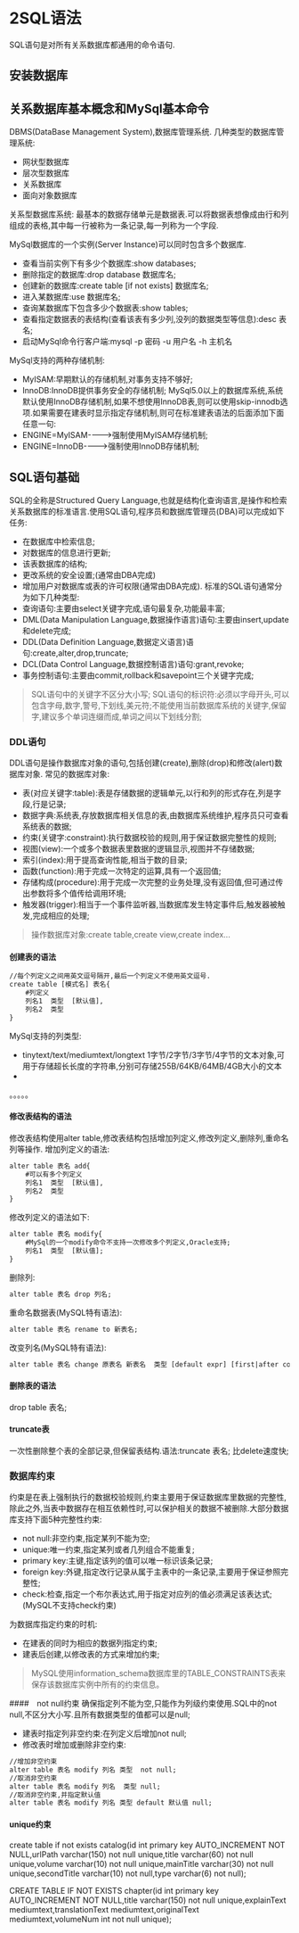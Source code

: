 # 2SQL语法
SQL语句是对所有关系数据库都通用的命令语句.
## 安装数据库


## 关系数据库基本概念和MySql基本命令
DBMS(DataBase Management System),数据库管理系统.
几种类型的数据库管理系统:
* 网状型数据库
* 层次型数据库
* 关系数据库
* 面向对象数据库

关系型数据库系统:
最基本的数据存储单元是数据表.可以将数据表想像成由行和列组成的表格,其中每一行被称为一条记录,每一列称为一个字段.

MySql数据库的一个实例(Server Instance)可以同时包含多个数据库.

* 查看当前实例下有多少个数据库:show databases;
* 删除指定的数据库:drop database 数据库名;
* 创建新的数据库:create table [if not exists] 数据库名;
* 进入某数据库:use 数据库名;
* 查询某数据库下包含多少个数据表:show tables;
* 查看指定数据表的表结构(查看该表有多少列,没列的数据类型等信息):desc 表名;
* 启动MySql命令行客户端:mysql -p 密码 -u 用户名 -h 主机名


MySql支持的两种存储机制:
* MyISAM:早期默认的存储机制,对事务支持不够好;
* InnoDB:InnoDB提供事务安全的存储机制;
MySql5.0以上的数据库系统,系统默认使用InnoDB存储机制,如果不想使用InnoDB表,则可以使用skip-innodb选项.如果需要在建表时显示指定存储机制,则可在标准建表语法的后面添加下面任意一句:
* ENGINE=MyISAM---->强制使用MyISAM存储机制;
* ENGINE=InnoDB---->强制使用InnoDB存储机制;

## SQL语句基础
SQL的全称是Structured Query Language,也就是结构化查询语言,是操作和检索关系数据库的标准语言.使用SQL语句,程序员和数据库管理员(DBA)可以完成如下任务:
* 在数据库中检索信息;
* 对数据库的信息进行更新;
* 该表数据库的结构;
* 更改系统的安全设置;(通常由DBA完成)
* 增加用户对数据库或表的许可权限(通常由DBA完成).
标准的SQL语句通常分为如下几种类型:
* 查询语句:主要由select关键字完成,语句最复杂,功能最丰富;
* DML(Data Manipulation Language,数据操作语言)语句:主要由insert,update和delete完成;
* DDL(Data Definition Language,数据定义语言)语句:create,alter,drop,truncate;
* DCL(Data Control Language,数据控制语言)语句:grant,revoke;
* 事务控制语句:主要由commit,rollback和savepoint三个关键字完成;
>SQL语句中的关键字不区分大小写;
>SQL语句的标识符:必须以字母开头,可以包含字母,数字,警号,下划线,美元符;不能使用当前数据库系统的关键字,保留字,建议多个单词连缀而成,单词之间以下划线分割;

### DDL语句
DDL语句是操作数据库对象的语句,包括创建(create),删除(drop)和修改(alert)数据库对象.
常见的数据库对象:
* 表(对应关键字:table):表是存储数据的逻辑单元,以行和列的形式存在,列是字段,行是记录;
* 数据字典:系统表,存放数据库相关信息的表,由数据库系统维护,程序员只可查看系统表的数据;
* 约束(关键字:constraint):执行数据校验的规则,用于保证数据完整性的规则;
* 视图(view):一个或多个数据表里数据的逻辑显示,视图并不存储数据;
* 索引(index):用于提高查询性能,相当于数的目录;
* 函数(function):用于完成一次特定的运算,具有一个返回值;
* 存储构成(procedure):用于完成一次完整的业务处理,没有返回值,但可通过传出参数将多个值传给调用环境;
* 触发器(trigger):相当于一个事件监听器,当数据库发生特定事件后,触发器被触发,完成相应的处理;

>操作数据库对象:create table,create view,create index...

#### 创建表的语法
```txt
//每个列定义之间用英文逗号隔开,最后一个列定义不使用英文逗号.
create table [模式名] 表名{
    #列定义
    列名1  类型  [默认值],
    列名2  类型  
}


```
MySql支持的列类型:
* tinytext/text/mediumtext/longtext  1字节/2字节/3字节/4字节的文本对象,可用于存储超长长度的字符串,分别可存储255B/64KB/64MB/4GB大小的文本
* 
。。。。。

#### 修改表结构的语法
修改表结构使用alter table,修改表结构包括增加列定义,修改列定义,删除列,重命名列等操作.
增加列定义的语法:
```txt
alter table 表名 add{
    #可以有多个列定义
    列名1  类型  [默认值],
    列名2  类型
}
```
修改列定义的语法如下:
```txt
alter table 表名 modify{
    #MySql的一个modify命令不支持一次修改多个列定义,Oracle支持;
    列名1  类型  [默认值];
}
```
删除列:
```txt
alter table 表名 drop 列名;

```
重命名数据表(MySQL特有语法):
```txt
alter table 表名 rename to 新表名;
```
改变列名(MySQL特有语法):
```txt
alter table 表名 change 原表名 新表名  类型 [default expr] [first|after col_name]
```
#### 删除表的语法
drop table 表名;

#### truncate表
一次性删除整个表的全部记录,但保留表结构.语法:truncate 表名;
比delete速度快;


### 数据库约束
约束是在表上强制执行的数据校验规则,约束主要用于保证数据库里数据的完整性,除此之外,当表中数据存在相互依赖性时,可以保护相关的数据不被删除.大部分数据库支持下面5种完整性约束:
* not null:非空约束,指定某列不能为空;
* unique:唯一约束,指定某列或者几列组合不能重复;
* primary key:主键,指定该列的值可以唯一标识该条记录;
* foreign key:外键,指定改行记录从属于主表中的一条记录,主要用于保证参照完整性;
* check:检查,指定一个布尔表达式,用于指定对应列的值必须满足该表达式;(MySQL不支持check约束)

为数据库指定约束的时机:
* 在建表的同时为相应的数据列指定约束;
* 建表后创建,以修改表的方式来增加约束;

>MySQL使用information_schema数据库里的TABLE_CONSTRAINTS表来保存该数据库实例中所有的约束信息。

####　not null约束
确保指定列不能为空,只能作为列级约束使用.SQL中的not null,不区分大小写.且所有数据类型的值都可以是null;
* 建表时指定列非空约束:在列定义后增加not null;
* 修改表时增加或删除非空约束:
```txt
//增加非空约束
alter table 表名 modify 列名 类型  not null;
//取消非空约束
alter table 表名 modify 列名  类型 null;
//取消非空约束,并指定默认值
alter table 表名 modify 列名 类型 default 默认值 null;

```
#### unique约束


create table if not exists catalog(id int primary key AUTO_INCREMENT NOT NULL,urlPath varchar(150)  not null unique,title varchar(60)  not null unique,volume varchar(10)  not null unique,mainTitle varchar(30) not null unique,secondTitle varchar(10) not null,type varchar(6) not null);

CREATE TABLE IF NOT EXISTS chapter(id int primary key AUTO_INCREMENT NOT NULL,title varchar(150) not null unique,explainText mediumtext,translationText mediumtext,originalText  mediumtext,volumeNum int not null unique);





